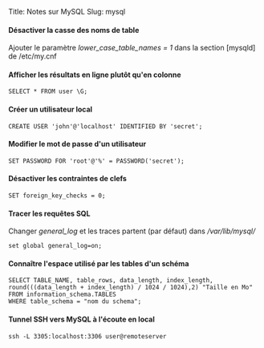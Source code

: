 Title: Notes sur MySQL
Slug: mysql

#### <i class="fa fa-angle-double-right" aria-hidden="true"></i>Désactiver la casse des noms de table

Ajouter le paramètre *lower_case_table_names = 1* dans la section [mysqld] de /etc/my.cnf 

#### <i class="fa fa-angle-double-right" aria-hidden="true"></i>Afficher les résultats en ligne plutôt qu'en colonne

~~~~{.lang-sql}
SELECT * FROM user \G;
~~~~

#### <i class="fa fa-angle-double-right" aria-hidden="true"></i>Créer un utilisateur local

~~~~{.lang-sql}
CREATE USER 'john'@'localhost' IDENTIFIED BY 'secret';
~~~~

#### <i class="fa fa-angle-double-right" aria-hidden="true"></i>Modifier le mot de passe d'un utilisateur

~~~~{.lang-sql}
SET PASSWORD FOR 'root'@'%' = PASSWORD('secret');
~~~~

#### <i class="fa fa-angle-double-right" aria-hidden="true"></i>Désactiver les contraintes de clefs

~~~~{.lang-sql}
SET foreign_key_checks = 0;
~~~~

#### <i class="fa fa-angle-double-right" aria-hidden="true"></i>Tracer les requêtes SQL

Changer *general_log* et les traces partent (par défaut) dans */var/lib/mysql/*

~~~~{.lang-sql}
set global general_log=on;
~~~~

#### <i class="fa fa-angle-double-right" aria-hidden="true"></i>Connaître l'espace utilisé par les tables d'un schéma

~~~~{.lang-sql}
SELECT TABLE_NAME, table_rows, data_length, index_length, round(((data_length + index_length) / 1024 / 1024),2) "Taille en Mo" 
FROM information_schema.TABLES 
WHERE table_schema = "nom du schema";
~~~~

#### <i class="fa fa-angle-double-right" aria-hidden="true"></i>Tunnel SSH vers MySQL à l'écoute en local

~~~~{.lang-bash}
ssh -L 3305:localhost:3306 user@remoteserver
~~~~
